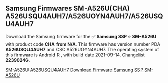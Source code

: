 <h2>Samsung Firmwares SM-A526U(CHA) A526USQU4AUH7/A526UOYN4AUH7/A526USQU4AUH7</h2>
Download the Samsung firmware for the ✅ <strong>Samsung SSP </strong> ⭐ <strong>SM-A526U</strong> with product code <strong>CHA</strong> <strong> from N/A</strong>. This firmware has version number PDA <strong>A526USQU4AUH7</strong> and CSC A526UOYN4AUH7. The operating system of this firmware is Android R , with build date 2021-09-14. Changelist <strong>22390246</strong>.


[SM-A526U](https://samfirm.shop/samsung/model/SM-A526U)
[A526USQU4AUH7](https://samfirm.shop/samsung/pda/A526USQU4AUH7)
[Download Firmware Samsung SSP SM-A526U](https://samfirm.shop/samsung/firmware/456856)
